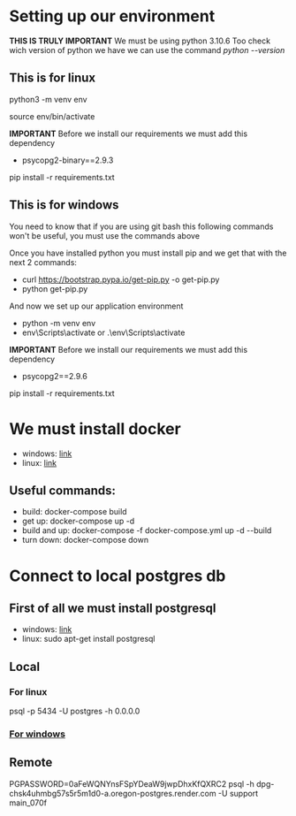 # Setting up our environment

**THIS IS TRULY IMPORTANT**
We must be using python 3.10.6
Too check wich version of python we have we can use the command *python --version*

## This is for linux
python3 -m venv env

source env/bin/activate

**IMPORTANT**
Before we install our requirements we must add this dependency
- psycopg2-binary==2.9.3

pip install -r requirements.txt

## This is for windows

You need to know that if you are using git bash this following commands won't be useful, you must use the commands above

Once you have installed python you must install pip and we get that with the next 2 commands:
- curl https://bootstrap.pypa.io/get-pip.py -o get-pip.py
- python get-pip.py

And now we set up our application environment
- python -m venv env
- env\Scripts\activate or .\env\Scripts\activate

**IMPORTANT**
Before we install our requirements we must add this dependency
- psycopg2==2.9.6

pip install -r requirements.txt

# We must install docker

- windows: [link](https://docs.docker.com/desktop/install/windows-install/)
- linux: [link](https://phoenixnap.com/kb/install-docker-on-ubuntu-20-04)

## Useful commands:

- build: docker-compose build
- get up: docker-compose up -d
- build and up: docker-compose -f docker-compose.yml up -d --build
- turn down: docker-compose down

# Connect to local postgres db

## First of all we must install postgresql

- windows: [link](https://www.enterprisedb.com/downloads/postgres-postgresql-downloads)
- linux: sudo apt-get install postgresql

## Local
### For linux
psql -p 5434 -U postgres -h 0.0.0.0

### [For windows](https://stackoverflow.com/questions/56993263/connect-to-dockerized-postgres-from-windows-docker-host)


## Remote 
PGPASSWORD=0aFeWQNYnsFSpYDeaW9jwpDhxKfQXRC2 psql -h dpg-chsk4uhmbg57s5r5m1d0-a.oregon-postgres.render.com -U support main_070f
